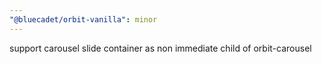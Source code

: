 ```yaml
---
"@bluecadet/orbit-vanilla": minor
---
```


support carousel slide container as non immediate child of orbit-carousel
